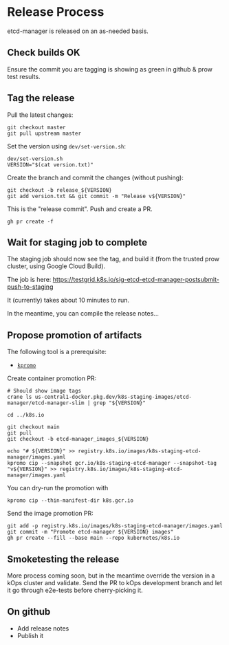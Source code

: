 # Release Process

etcd-manager is released on an as-needed basis.

## Check builds OK

Ensure the commit you are tagging is showing as green in github & prow test results.

## Tag the release

Pull the latest changes:
```
git checkout master
git pull upstream master
```

Set the version using `dev/set-version.sh`:
```
dev/set-version.sh
VERSION="$(cat version.txt)"
```

Create the branch and commit the changes (without pushing):
```
git checkout -b release_${VERSION}
git add version.txt && git commit -m "Release v${VERSION}"
```

This is the "release commit". Push and create a PR.
```
gh pr create -f
```


## Wait for staging job to complete

The staging job should now see the tag, and build it (from the trusted prow cluster, using Google Cloud Build).

The job is here: https://testgrid.k8s.io/sig-etcd-etcd-manager-postsubmit-push-to-staging

It (currently) takes about 10 minutes to run.

In the meantime, you can compile the release notes...

## Propose promotion of artifacts

The following tool is a prerequisite:

* [`kpromo`](https://github.com/kubernetes-sigs/promo-tools)

Create container promotion PR:

```
# Should show image tags
crane ls us-central1-docker.pkg.dev/k8s-staging-images/etcd-manager/etcd-manager-slim | grep "${VERSION}"
```

```
cd ../k8s.io

git checkout main
git pull
git checkout -b etcd-manager_images_${VERSION}

echo "# ${VERSION}" >> registry.k8s.io/images/k8s-staging-etcd-manager/images.yaml
kpromo cip --snapshot gcr.io/k8s-staging-etcd-manager --snapshot-tag "v${VERSION}" >> registry.k8s.io/images/k8s-staging-etcd-manager/images.yaml
```

You can dry-run the promotion with

```
kpromo cip --thin-manifest-dir k8s.gcr.io
```

Send the image promotion PR:

```
git add -p registry.k8s.io/images/k8s-staging-etcd-manager/images.yaml
git commit -m "Promote etcd-manager ${VERSION} images"
gh pr create --fill --base main --repo kubernetes/k8s.io
```


## Smoketesting the release

More process coming soon, but in the meantime override the version
in a kOps cluster and validate.  Send the PR to kOps development branch and
let it go through e2e-tests before cherry-picking it.

## On github

* Add release notes
* Publish it
